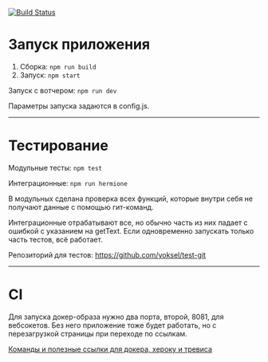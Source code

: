 [![Build Status](https://travis-ci.org/yoksel/task-4-node.svg?branch=master)](https://travis-ci.org/yoksel/task-4-node)

# Запуск приложения

1. Сборка: `npm run build`
2. Запуск: `npm start`

Запуск с вотчером: `npm run dev`

Параметры запуска задаются в config.js.

---

# Тестирование

Модульные тесты: `npm test`

Интеграционные: `npm run hermione`

В модульных сделана проверка всех функций, которые внутри себя не получают данные с помощью гит-команд.

Интеграционные отрабатывают все, но обычно часть из них падает с ошибкой с указанием на getText. Если одновременно запускать только часть тестов, всё работает.

Репозиторий для тестов: https://github.com/yoksel/test-git

---

# CI

Для запуска докер-образа нужно два порта, второй, 8081, для вебсокетов. Без него приложение тоже будет работать, но с перезагрузкой страницы при переходе по ссылкам.

[Команды и полезные ссылки для докера, хероку и тревиса](https://github.com/yoksel/task-4-node/blob/master/docker-heroku-travis.md)
